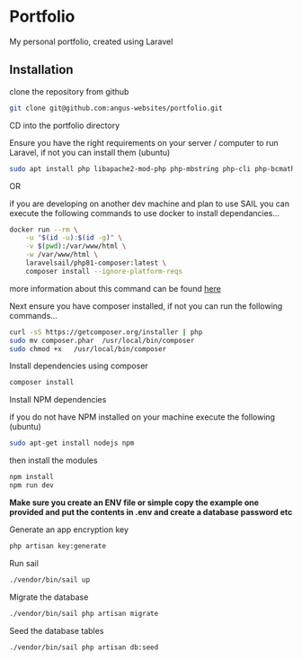 # Portfolio

My personal portfolio, created using Laravel

## Installation

clone the repository from github

```bash
git clone git@github.com:angus-websites/portfolio.git
```

CD into the portfolio directory

Ensure you have the right requirements on your server / computer to run Laravel, if not you can install them (ubuntu)

```bash
sudo apt install php libapache2-mod-php php-mbstring php-cli php-bcmath php-json php-xml php-zip php-pdo php-common php-tokenizer php-mysql
```

OR 

if you are developing on another dev machine and plan to use SAIL you can execute the following commands to use docker to install dependancies...

```bash
docker run --rm \
    -u "$(id -u):$(id -g)" \
    -v $(pwd):/var/www/html \
    -w /var/www/html \
    laravelsail/php81-composer:latest \
    composer install --ignore-platform-reqs
```
more information about this command can be found [here](https://laravel.com/docs/8.x/sail#installing-composer-dependencies-for-existing-projects)


Next ensure you have composer installed, if not you can run the following commands...

```bash
curl -sS https://getcomposer.org/installer | php
sudo mv composer.phar  /usr/local/bin/composer
sudo chmod +x   /usr/local/bin/composer
```

Install dependencies using composer

```bash
composer install
```

Install NPM dependencies

if you do not have NPM installed on your machine execute the following (ubuntu)

```bash
sudo apt-get install nodejs npm
```

then install the modules
```bash
npm install
npm run dev
```

**Make sure you create an ENV file or simple copy the example one provided and put the contents in .env and create a database password etc**

Generate an app encryption key

```bash
php artisan key:generate
```

Run sail

```bash
./vendor/bin/sail up
```

Migrate the database

```bash
./vendor/bin/sail php artisan migrate
```

Seed the database tables

```bash
./vendor/bin/sail php artisan db:seed
```

